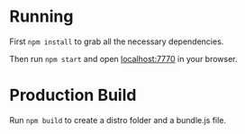 
# Running

First `npm install` to grab all the necessary dependencies. 

Then run `npm start` and open <localhost:7770> in your browser.

# Production Build

Run `npm build` to create a distro folder and a bundle.js file.
